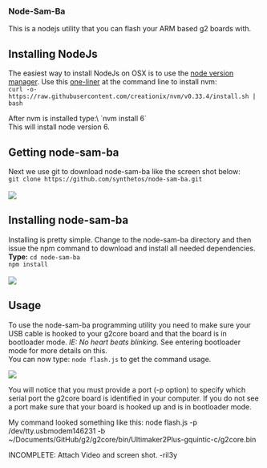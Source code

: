 ### Node-Sam-Ba
This is a nodejs utility that you can flash your ARM based g2 boards with.

## Installing NodeJs
The easiest way to install NodeJs on OSX is to use the [node version manager](https://github.com/creationix/nvm).  Use this [one-liner](https://github.com/creationix/nvm#install-script) at the command line to install nvm:<br>
`curl -o- https://raw.githubusercontent.com/creationix/nvm/v0.33.4/install.sh | bash`
<p>
After nvm is installed type:\
`nvm install 6` <br>
This will install node version 6.

## Getting node-sam-ba
Next we use git to download node-sam-ba like the screen shot below:<br>
`git clone https://github.com/synthetos/node-sam-ba.git`
<br><br>
![](https://c1.staticflickr.com/5/4388/36654186324_b987109e4c_c.jpg)

## Installing node-sam-ba
Installing is pretty simple.  Change to the node-sam-ba directory and then issue the npm command to download and install all needed dependencies.<br>
**Type:**
`cd node-sam-ba`<br>
`npm install`<br><br>
![](https://c1.staticflickr.com/5/4392/36693403503_bb9baab96a_c.jpg)
## Usage
To use the node-sam-ba programming utility you need to make sure your USB cable is hooked to your g2core board and that the board is in bootloader mode. *IE: No heart beats blinking.* See entering bootloader mode for more details on this.<br>
You can now type: `node flash.js` to get the command usage.

![](https://c1.staticflickr.com/5/4499/23511638068_281b120bf1_c.jpg)
<p>
You will notice that you must provide a port (-p option) to specify which serial port the g2core board is identified in your computer.  If you do not see a port make sure that your board is hooked up and is in bootloader mode.

<p>
My command looked something like this: 
node flash.js -p /dev/tty.usbmodem146231 -b ~/Documents/GitHub/g2/g2core/bin/Ultimaker2Plus-gquintic-c/g2core.bin

<p>
INCOMPLETE: Attach Video and screen shot. -ril3y
